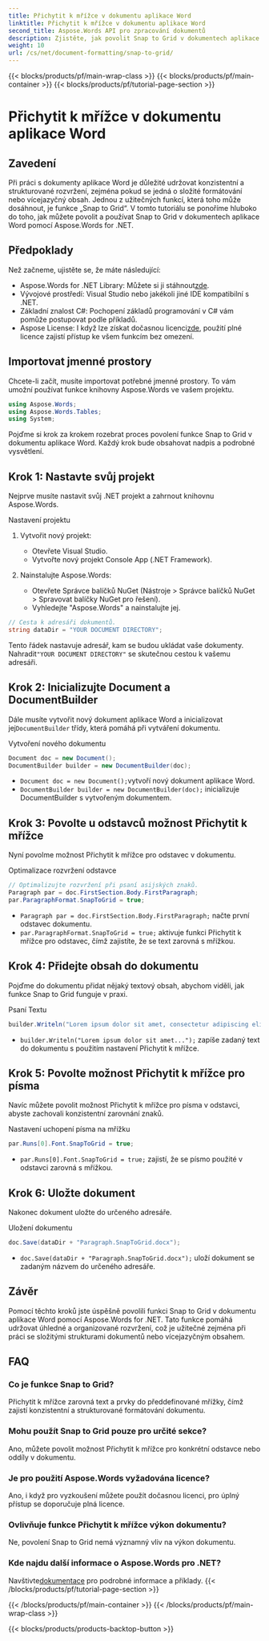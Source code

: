 ```yaml
---
title: Přichytit k mřížce v dokumentu aplikace Word
linktitle: Přichytit k mřížce v dokumentu aplikace Word
second_title: Aspose.Words API pro zpracování dokumentů
description: Zjistěte, jak povolit Snap to Grid v dokumentech aplikace Word pomocí Aspose.Words for .NET. Tento podrobný návod obsahuje předpoklady, podrobného průvodce a často kladené otázky.
weight: 10
url: /cs/net/document-formatting/snap-to-grid/
---
```


{{< blocks/products/pf/main-wrap-class >}}
{{< blocks/products/pf/main-container >}}
{{< blocks/products/pf/tutorial-page-section >}}

# Přichytit k mřížce v dokumentu aplikace Word

## Zavedení

Při práci s dokumenty aplikace Word je důležité udržovat konzistentní a strukturované rozvržení, zejména pokud se jedná o složité formátování nebo vícejazyčný obsah. Jednou z užitečných funkcí, která toho může dosáhnout, je funkce „Snap to Grid“. V tomto tutoriálu se ponoříme hluboko do toho, jak můžete povolit a používat Snap to Grid v dokumentech aplikace Word pomocí Aspose.Words for .NET.

## Předpoklady

Než začneme, ujistěte se, že máte následující:

-  Aspose.Words for .NET Library: Můžete si ji stáhnout[zde](https://releases.aspose.com/words/net/).
- Vývojové prostředí: Visual Studio nebo jakékoli jiné IDE kompatibilní s .NET.
- Základní znalost C#: Pochopení základů programování v C# vám pomůže postupovat podle příkladů.
-  Aspose License: I když lze získat dočasnou licenci[zde](https://purchase.aspose.com/temporary-license/), použití plné licence zajistí přístup ke všem funkcím bez omezení.

## Importovat jmenné prostory

Chcete-li začít, musíte importovat potřebné jmenné prostory. To vám umožní používat funkce knihovny Aspose.Words ve vašem projektu.

```csharp
using Aspose.Words;
using Aspose.Words.Tables;
using System;
```

Pojďme si krok za krokem rozebrat proces povolení funkce Snap to Grid v dokumentu aplikace Word. Každý krok bude obsahovat nadpis a podrobné vysvětlení.

## Krok 1: Nastavte svůj projekt

Nejprve musíte nastavit svůj .NET projekt a zahrnout knihovnu Aspose.Words.

Nastavení projektu

1. Vytvořit nový projekt:
   - Otevřete Visual Studio.
   - Vytvořte nový projekt Console App (.NET Framework).

2. Nainstalujte Aspose.Words:
   - Otevřete Správce balíčků NuGet (Nástroje > Správce balíčků NuGet > Spravovat balíčky NuGet pro řešení).
   - Vyhledejte "Aspose.Words" a nainstalujte jej.

```csharp
// Cesta k adresáři dokumentů.
string dataDir = "YOUR DOCUMENT DIRECTORY";
```

 Tento řádek nastavuje adresář, kam se budou ukládat vaše dokumenty. Nahradit`"YOUR DOCUMENT DIRECTORY"` se skutečnou cestou k vašemu adresáři.

## Krok 2: Inicializujte Document a DocumentBuilder

 Dále musíte vytvořit nový dokument aplikace Word a inicializovat jej`DocumentBuilder` třídy, která pomáhá při vytváření dokumentu.

Vytvoření nového dokumentu

```csharp
Document doc = new Document();
DocumentBuilder builder = new DocumentBuilder(doc);
```

- `Document doc = new Document();`vytvoří nový dokument aplikace Word.
- `DocumentBuilder builder = new DocumentBuilder(doc);` inicializuje DocumentBuilder s vytvořeným dokumentem.

## Krok 3: Povolte u odstavců možnost Přichytit k mřížce

Nyní povolme možnost Přichytit k mřížce pro odstavec v dokumentu.

Optimalizace rozvržení odstavce

```csharp
// Optimalizujte rozvržení při psaní asijských znaků.
Paragraph par = doc.FirstSection.Body.FirstParagraph;
par.ParagraphFormat.SnapToGrid = true;
```

- `Paragraph par = doc.FirstSection.Body.FirstParagraph;` načte první odstavec dokumentu.
- `par.ParagraphFormat.SnapToGrid = true;` aktivuje funkci Přichytit k mřížce pro odstavec, čímž zajistíte, že se text zarovná s mřížkou.

## Krok 4: Přidejte obsah do dokumentu

Pojďme do dokumentu přidat nějaký textový obsah, abychom viděli, jak funkce Snap to Grid funguje v praxi.

Psaní Textu

```csharp
builder.Writeln("Lorem ipsum dolor sit amet, consectetur adipiscing elit, sed do eiusmod tempor incididunt ut labore et dolore magna aliqua.");
```

- `builder.Writeln("Lorem ipsum dolor sit amet...");` zapíše zadaný text do dokumentu s použitím nastavení Přichytit k mřížce.

## Krok 5: Povolte možnost Přichytit k mřížce pro písma

Navíc můžete povolit možnost Přichytit k mřížce pro písma v odstavci, abyste zachovali konzistentní zarovnání znaků.

Nastavení uchopení písma na mřížku

```csharp
par.Runs[0].Font.SnapToGrid = true;
```

- `par.Runs[0].Font.SnapToGrid = true;` zajistí, že se písmo použité v odstavci zarovná s mřížkou.

## Krok 6: Uložte dokument

Nakonec dokument uložte do určeného adresáře.

Uložení dokumentu

```csharp
doc.Save(dataDir + "Paragraph.SnapToGrid.docx");
```

- `doc.Save(dataDir + "Paragraph.SnapToGrid.docx");` uloží dokument se zadaným názvem do určeného adresáře.

## Závěr

Pomocí těchto kroků jste úspěšně povolili funkci Snap to Grid v dokumentu aplikace Word pomocí Aspose.Words for .NET. Tato funkce pomáhá udržovat úhledné a organizované rozvržení, což je užitečné zejména při práci se složitými strukturami dokumentů nebo vícejazyčným obsahem.

## FAQ

### Co je funkce Snap to Grid?
Přichytit k mřížce zarovná text a prvky do předdefinované mřížky, čímž zajistí konzistentní a strukturované formátování dokumentu.

### Mohu použít Snap to Grid pouze pro určité sekce?
Ano, můžete povolit možnost Přichytit k mřížce pro konkrétní odstavce nebo oddíly v dokumentu.

### Je pro použití Aspose.Words vyžadována licence?
Ano, i když pro vyzkoušení můžete použít dočasnou licenci, pro úplný přístup se doporučuje plná licence.

### Ovlivňuje funkce Přichytit k mřížce výkon dokumentu?
Ne, povolení Snap to Grid nemá významný vliv na výkon dokumentu.

### Kde najdu další informace o Aspose.Words pro .NET?
 Navštivte[dokumentace](https://reference.aspose.com/words/net/) pro podrobné informace a příklady.
{{< /blocks/products/pf/tutorial-page-section >}}

{{< /blocks/products/pf/main-container >}}
{{< /blocks/products/pf/main-wrap-class >}}

{{< blocks/products/products-backtop-button >}}
